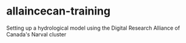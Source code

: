 # allaincecan-training
Setting up a hydrological model using the Digital Research Alliance of Canada's Narval cluster
